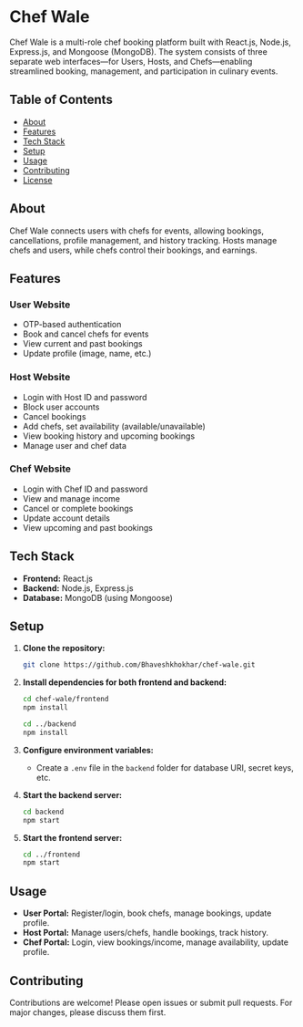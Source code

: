 # Chef Wale

Chef Wale is a multi-role chef booking platform built with React.js, Node.js, Express.js, and Mongoose (MongoDB). The system consists of three separate web interfaces—for Users, Hosts, and Chefs—enabling streamlined booking, management, and participation in culinary events.

## Table of Contents

- [About](#about)
- [Features](#features)
- [Tech Stack](#tech-stack)
- [Setup](#setup)
- [Usage](#usage)
- [Contributing](#contributing)
- [License](#license)

## About

Chef Wale connects users with chefs for events, allowing bookings, cancellations, profile management, and history tracking. Hosts manage chefs and users, while chefs control their  bookings, and earnings.

## Features

### User Website
- OTP-based authentication
- Book and cancel chefs for events
- View current and past bookings
- Update profile (image, name, etc.)

### Host Website
- Login with Host ID and password
- Block user accounts
- Cancel bookings
- Add chefs, set availability (available/unavailable)
- View booking history and upcoming bookings
- Manage user and chef data

### Chef Website
- Login with Chef ID and password
- View and manage income
- Cancel or complete bookings
- Update account details
- View upcoming and past bookings

## Tech Stack

- **Frontend:** React.js
- **Backend:** Node.js, Express.js
- **Database:** MongoDB (using Mongoose)

## Setup

1. **Clone the repository:**
   ```bash
   git clone https://github.com/Bhaveshkhokhar/chef-wale.git
   ```

2. **Install dependencies for both frontend and backend:**
   ```bash
   cd chef-wale/frontend
   npm install

   cd ../backend
   npm install
   ```

3. **Configure environment variables:**
   - Create a `.env` file in the `backend` folder for database URI, secret keys, etc.

4. **Start the backend server:**
   ```bash
   cd backend
   npm start
   ```

5. **Start the frontend server:**
   ```bash
   cd ../frontend
   npm start
   ```

## Usage

- **User Portal:** Register/login, book chefs, manage bookings, update profile.
- **Host Portal:** Manage users/chefs, handle bookings, track history.
- **Chef Portal:** Login, view bookings/income, manage availability, update profile.

## Contributing

Contributions are welcome! Please open issues or submit pull requests. For major changes, please discuss them first.

